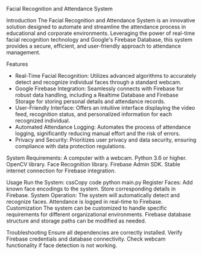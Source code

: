 Facial Recognition and Attendance System

Introduction
The Facial Recognition and Attendance System is an innovative solution designed to automate and streamline the attendance process in educational and corporate environments. Leveraging the power of real-time facial recognition technology and Google's Firebase Database, this system provides a secure, efficient, and user-friendly approach to attendance management.

Features
- Real-Time Facial Recognition: Utilizes advanced algorithms to accurately detect and recognize individual faces through a standard webcam.
- Google Firebase Integration: Seamlessly connects with Firebase for robust data handling, including a Realtime Database and Firebase Storage for storing personal details and attendance records.
- User-Friendly Interface: Offers an intuitive interface displaying the video feed, recognition status, and personalized information for each recognized individual.
- Automated Attendance Logging: Automates the process of attendance logging, significantly reducing manual effort and the risk of errors.
- Privacy and Security: Prioritizes user privacy and data security, ensuring compliance with data protection regulations.

System Requirements:
A computer with a webcam.
Python 3.6 or higher.
OpenCV library.
Face Recognition library.
Firebase Admin SDK.
Stable internet connection for Firebase integration.


Usage
Run the System: cssCopy code python main.py
Register Faces: Add known face encodings to the system. Store corresponding details in Firebase.
System Operation: The system will automatically detect and recognize faces. Attendance is logged in real-time to Firebase.
Customization The system can be customized to handle specific requirements for different organizational environments. Firebase database structure and storage paths can be modified as needed.

Troubleshooting Ensure all dependencies are correctly installed. Verify Firebase credentials and database connectivity. Check webcam functionality if face detection is not working.
